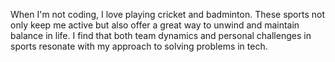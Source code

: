 When I'm not coding, I love playing cricket and badminton. These sports not only keep me active but also offer a great way to unwind and maintain balance in life. I find that both team dynamics and personal challenges in sports resonate with my approach to solving problems in tech.